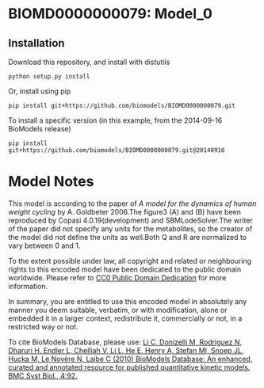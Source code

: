 # BIOMD0000000079: Model_0

## Installation

Download this repository, and install with distutils

`python setup.py install`

Or, install using pip

`pip install git+https://github.com/biomodels/BIOMD0000000079.git`

To install a specific version (in this example, from the 2014-09-16 BioModels release)

`pip install git+https://github.com/biomodels/BIOMD0000000079.git@20140916`


# Model Notes


This model is according to the paper of _A model for the dynamics of human
weight cycling_ by A. Goldbeter 2006.The figure3 (A) and (B) have been
reproduced by Copasi 4.0.19(development) and SBMLodeSolver.The writer of the
paper did not specify any units for the metabolites, so the creator of the
model did not define the units as well.Both Q and R are normalized to vary
between 0 and 1.

  

To the extent possible under law, all copyright and related or neighbouring
rights to this encoded model have been dedicated to the public domain
worldwide. Please refer to [CC0 Public Domain
Dedication](http://creativecommons.org/publicdomain/zero/1.0/) for more
information.

In summary, you are entitled to use this encoded model in absolutely any
manner you deem suitable, verbatim, or with modification, alone or embedded it
in a larger context, redistribute it, commercially or not, in a restricted way
or not.

  

To cite BioModels Database, please use: [Li C, Donizelli M, Rodriguez N,
Dharuri H, Endler L, Chelliah V, Li L, He E, Henry A, Stefan MI, Snoep JL,
Hucka M, Le Novère N, Laibe C (2010) BioModels Database: An enhanced, curated
and annotated resource for published quantitative kinetic models. BMC Syst
Biol., 4:92.](http://www.ncbi.nlm.nih.gov/pubmed/20587024)


